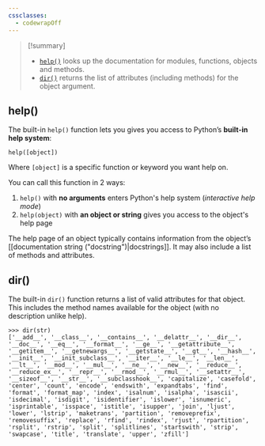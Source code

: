 ```yaml
---
cssclasses:
  - codewrapOff
---
```

> [!summary]
> - [`help()`](https://docs.python.org/3/library/functions.html#help) looks up the documentation for modules, functions, objects and methods.
> - [`dir()`](https://docs.python.org/3/library/functions.html#dir) returns the list of attributes (including methods) for the object argument.
## help()
The built-in `help()` function lets you gives you access to Python’s **built-in help system**:

```
help([object])
```

Where `[object]` is a specific function or keyword you want help on.

You can call this function in 2 ways:

1. `help()` with **no arguments** enters Python's help system (*interactive help mode*)
2. `help(object)` with **an object or string** gives you access to the object's help page

The help page of an object typically contains information from the object’s [[documentation string ("docstring")|docstrings]].
It may also include a list of methods and attributes.
## dir()
The built-in `dir()` function returns a list of valid attributes for that object.
This includes the method names available for the object (with no description unlike help).

```
>>> dir(str)
['__add__', '__class__', '__contains__', '__delattr__', '__dir__', '__doc__', '__eq__', '__format__', '__ge__', '__getattribute__', '__getitem__', '__getnewargs__', '__getstate__', '__gt__', '__hash__', '__init__', '__init_subclass__', '__iter__', '__le__', '__len__', '__lt__', '__mod__', '__mul__', '__ne__', '__new__', '__reduce__', '__reduce_ex__', '__repr__', '__rmod__', '__rmul__', '__setattr__', '__sizeof__', '__str__', '__subclasshook__', 'capitalize', 'casefold', 'center', 'count', 'encode', 'endswith', 'expandtabs', 'find', 'format', 'format_map', 'index', 'isalnum', 'isalpha', 'isascii', 'isdecimal', 'isdigit', 'isidentifier', 'islower', 'isnumeric', 'isprintable', 'isspace', 'istitle', 'isupper', 'join', 'ljust', 'lower', 'lstrip', 'maketrans', 'partition', 'removeprefix', 'removesuffix', 'replace', 'rfind', 'rindex', 'rjust', 'rpartition', 'rsplit', 'rstrip', 'split', 'splitlines', 'startswith', 'strip', 'swapcase', 'title', 'translate', 'upper', 'zfill']
```

